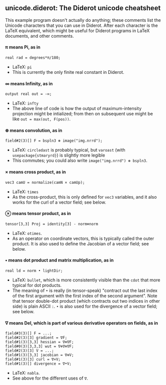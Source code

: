## unicode.diderot: The Diderot unicode cheatsheet

This example program doesn't actually do anything; these comments
list the Unicode characters that you can use in Diderot.
After each character is the LaTeX equivalent, which might be
useful for Diderot programs in LaTeX documents, and other comments.

#### π means Pi, as in

	real rad = degrees*π/180;
* LaTeX: `pi`
* This is currently the only finite real constant in Diderot.

#### ∞ means Infinity, as in

	output real out = -∞;
* LaTeX: `infty`
* The above line of code is how the output of maximum-intensity projection might be intialized;
  from then on subsequent use might be like `out = max(out, F(pos))`.

#### ⊛ means convolution, as in

	field#2(3)[] F = bspln3 ⊛ image("img.nrrd");
* LaTeX: `circledast` is probably typical, but `varoast` (with `usepackage{stmaryrd}`)
  is slightly more legible
* This commutes; you could also write `image("img.nrrd") ⊛ bspln3`.

#### × means cross product, as in

	vec3 camU = normalize(camN × camUp);
* LaTeX: `times`
* As the cross-product, this is only defined for `vec3` variables,
  and it also works for the curl of a vector field; see below.

#### ⊗ means tensor product, as in

	tensor[3,3] Proj = identity[3] - norm⊗norm
* LaTeX: `otimes`.
* As an operator on coordinate vectors, this is typically called the outer product.
  It is also used to define the Jacobian of a vector field; see below.

#### • means dot product and matrix multiplication, as in

	real ld = norm • lightDir;
* LaTeX: `bullet`, which is more consistently visible than
  the `cdot` that more typical for dot products.
* The meaning of `•` is really (in tensor-speak) "contract out the
  last index of the first argument with the first index of the second argument".
  Note that tensor double-dot product (which contracts out two indices
  in other side) is plain ASCII `:`.  `•` is also used for the divergence
  of a vector field; see below.

#### ∇ means Del, which is part of various derivative operators on fields, as in

	field#3(3)[] F = ...;
	field#2(3)[3] gradient = ∇F;
	field#1(3)[3,3] hessian = ∇⊗∇F;
	field#0(3)[3,3,3] wut = ∇⊗∇⊗∇F;
	field#2(3)[3] V = ...;
	field#1(3)[3,3] jacobian = ∇⊗V;
	field#1(3)[3] curl = ∇×V;
	field#1(3)[] divergence = ∇•V;

* LaTeX: `nabla`.
* See above for the different uses of `∇`.

